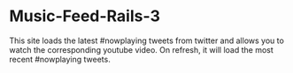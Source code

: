 Music-Feed-Rails-3
==================
This site loads the latest #nowplaying tweets from twitter and allows you to watch the corresponding youtube video. On refresh, it will load the most recent #nowplaying tweets.